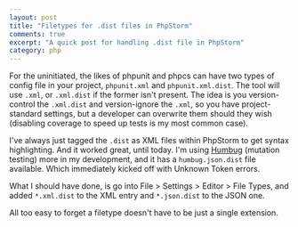 ```yaml
---
layout: post
title: "Filetypes for .dist files in PhpStorm"
comments: true
excerpt: "A quick post for handling .dist file in PhpStorm"
category: php
---
```


For the uninitiated, the likes of phpunit and phpcs can have two types of config file in your project, `phpunit.xml` and `phpunit.xml.dist`. The tool will use `.xml`, or `.xml.dist` if the former isn't present.
The idea is you version-control the `.xml.dist` and version-ignore the `.xml`, so you have project-standard settings, but a developer can overwrite them should they wish (disabling coverage to speed up tests is my most common case).

I've always just tagged the `.dist` as XML files within PhpStorm to get syntax highlighting. And it worked great, until today. I'm using [Humbug](https://github.com/padraic/humbug) (mutation testing) more in my development, and it has a `humbug.json.dist` file available. Which immediately kicked off with Unknown Token errors.

What I should have done, is go into File > Settings > Editor > File Types, and added `*.xml.dist` to the XML entry and `*.json.dist` to the JSON one.

All too easy to forget a filetype doesn't have to be just a single extension.
